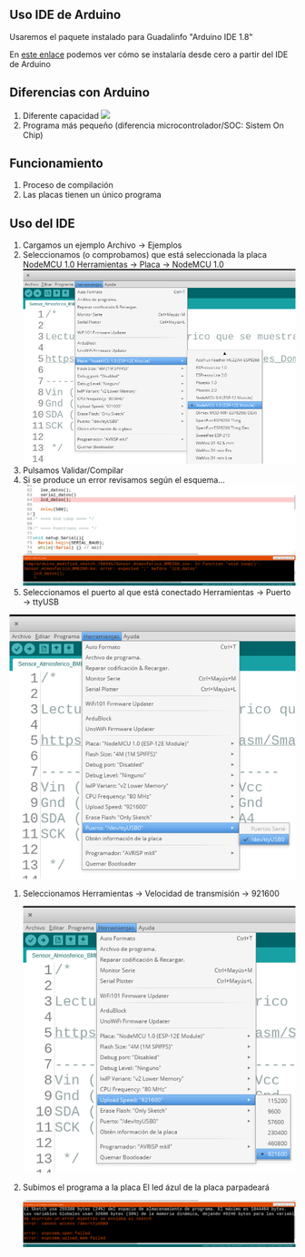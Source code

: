 ## Uso IDE de Arduino

Usaremos el paquete instalado para Guadalinfo "Arduino IDE 1.8"

En [este enlace](./ConfiguracionIDE.md) podemos ver cómo se instalaría desde cero a partir del IDE de Arduino

## Diferencias con Arduino

1. Diferente capacidad
![](https://camo.githubusercontent.com/d33147f160317884c4376fafb64a39bedf37164e/68747470733a2f2f322e62702e626c6f6773706f742e636f6d2f2d4a733552315644336c39342f57515452735f5242456a492f41414141414141414242632f4e4641755043697643473062624d57386671486c343567365f3330637431365767434c63422f73313630302f436f6d70617261746976612532424553503332253242767325324241726475696e6f2e4a5047)
1. Programa más pequeño (diferencia microcontrolador/SOC: Sistem On Chip)

## Funcionamiento
1. Proceso de compilación
1. Las placas tienen un único programa

##  Uso del IDE

1. Cargamos un ejemplo Archivo -> Ejemplos
1. Seleccionamos (o comprobamos) que está seleccionada la placa NodeMCU 1.0 Herramientas -> Placa -> NodeMCU 1.0
![NodeMCU](./images/Placa-NodeMCU1.0.png)
1. Pulsamos Validar/Compilar
1. Si se produce un error  revisamos según el esquema…
![Error compilacion](./images/ErrorCodigo.png)
1. Seleccionamos el puerto al que está conectado Herramientas -> Puerto -> ttyUSB

  ![Puerto USB](./images/PuertoUSB.png)

1. Seleccionamos Herramientas -> Velocidad de transmisión -> 921600

    ![Velocidad Puerto](./images/UploadSpeed.png)

1. Subimos el programa a la placa   El led ázul de la placa parpadeará

    ![Error USB](./images/ErrorUSB.png)
